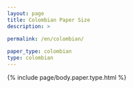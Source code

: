 ```yaml
---
layout: page
title: Colombian Paper Size
description: >
 
permalink: /en/colombian/

paper_type: colombian
type: colombian
---
```

{% include page/body.paper.type.html %}
